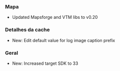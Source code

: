 ### Mapa
- Updated Mapsforge and VTM libs to v0.20

### Detalhes da cache
- New: Edit default value for log image caption prefix

### Geral
- New: Increased target SDK to 33
